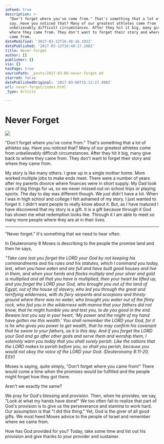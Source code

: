 ```yaml
---
inFeed: true
description: >-
  "Don't forget where you've come from." That's something that a lot of athletes
  say. Have you noticed that? Many of our greatest athletes come from
  unbelievably difficult circumstances. After they hit it big, many give back to
  where they came from. They don't want to forget their story and where they
  came from.
dateModified: '2017-03-13T16:48:16.102Z'
datePublished: '2017-03-13T16:48:17.268Z'
title: Never Forget
author: []
publisher: {}
via: {}
hasPage: true
sourcePath: _posts/2017-03-06-never-forget.md
starred: false
datePublishedOriginal: '2017-03-06T15:13:27.498Z'
url: never-forget/index.html
_type: Article

---
```

# Never Forget
![](https://the-grid-user-content.s3-us-west-2.amazonaws.com/5e3240a9-4a4d-401a-89eb-a03d9b9da847.jpg)

"Don't forget where you've come from." That's something that a lot of athletes say. Have you noticed that? Many of our greatest athletes come from unbelievably difficult circumstances. After they hit it big, many give back to where they came from. They don't want to forget their story and where they came from.

My story is like many others. I grew up in a single mother home. Mom worked multiple jobs to make ends meet. There were a number of years after my parents divorce where finances were in short supply. My Dad took care of big things for us, so we never missed out on school trips or playing sports. The day to day was different though. We just didn't have a lot. When I was in high school and college I felt ashamed of my story. I just wanted to forget it. I didn't want people to really know about it. But, as I have matured I have discovered that my story is a gift. It is a gift because through it God has shown me what redemption looks like. Through it I am able to meet so many more people where they are at in their lives.

---

"Never forget." It's something that we need to hear often.

In Deuteronomy 8 Moses is describing to the people the promise land and then he says,

_"Take care lest you forget the LORD your God by not keeping his commandments and his rules and his statutes, which I command you today, lest, when you have eaten and are full and have built good houses and live in them, and when your herds and flocks multiply and your silver and gold is multiplied and all that you have is multiplied, then your heart be lifted up, and you forget the LORD your God, who brought you out of the land of Egypt, out of the house of slavery, who led you through the great and terrifying wilderness, with its fiery serpents and scorpions and thirsty ground where there was no water, who brought you water out of the flinty rock, who fed you in the wilderness with manna that your fathers did not know, that he might humble you and test you, to do you good in the end. Beware lest you say in your heart, 'My power and the might of my hand have gotten me this wealth.' You shall remember the LORD your God, for it is he who gives you power to get wealth, that he may confirm his covenant that he swore to your fathers, as it is this day. And if you forget the LORD your God and go after other gods and serve them and worship them, I solemnly warn you today that you shall surely perish. Like the nations that the LORD makes to perish before you, so shall you perish, because you would not obey the voice of the LORD your God. (Deuteronomy 8:11-20, ESV)_

Moses is saying, quite simply, "Don't forget where you came from!" There would come a time when the promises would be fulfilled and the people might forget how they got there.

Aren't we exactly the same?

We pray for God's blessing and provision. Then, when he provides, we say, "Look at what my hands have done!" We too often fail to realize that part of God's provision is to give us the perseverance and stamina to work hard. Our assumption is that "I did this thing." Yet, God is the giver of all good gifts. We must heed Moses advice to the people of Israel and remember where we came from.

How has God provided for you? Today, take some time and list out his provision and give thanks to your provider and sustainer.